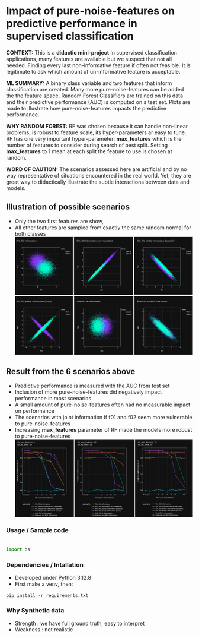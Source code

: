 # Impact of pure-noise-features on predictive performance in supervised classification

**CONTEXT:**
This is a **didactic mini-project**
In supervised classification applications, many features are available but we suspect that not all needed.
Finding every last non-informative feature if often not feasible.
It is legitimate to ask which amount of un-informative feature is acceptable.

**ML SUMMARY:**
A binary class variable and two features that inform classification are created.
Many more pure-noise-features can be added the the feature space.
Random Forest Classifiers are trained on this data and their predictive performance (AUC) is computed on a test set.
Plots are made to illustrate how pure-noise-features impacts the predictive performance.

**WHY RANDOM FOREST:**
RF was chosen because it can handle non-linear problems, is robust to feature scale, its hyper-parameters ar easy to tune.
RF has one very important hyper-parameter: **max_features** which is the number of features to consider during search of best split.
Setting **max_features** to 1 mean at each split the feature to use is chosen at random.

**WORD OF CAUTION:**
The scenarios assessed here are artificial and by no way representative of  situations encountered in the real world.
Yet, they are great way to didactically illustrate the subtle interactions between data and models.

## Illustration of possible scenarios
*  Only the two first features are show, 
*  All other features are sampled from exactly the same random normal for both classes
![](./pics/sce_all6.png)

## Result from the 6 scenarios above
*  Predictive performance is measured with the AUC from test set
*  Inclusion of more pure-noise-features did negatively impact performance in most scenarios
*  A small amount of pure-noise-features often had no measurable impact on performance
*  The scenarios with joint information if f01 and f02 seem more vulnerable to pure-noise-features
*  Increasing **max_features** parameter of RF made the models more robust to pure-noise-features
![](./pics/resu_010203.png)


### Usage / Sample code
```python 

import os


```


### Dependencies / Intallation
* Developed under Python 3.12.8
* First make a venv, then:
```
pip install -r requirements.txt
```



### Why Synthetic data 
*  Strength : we have full ground truth, easy to interpret
*  Weakness : not realistic
